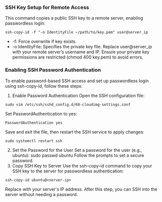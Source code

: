 
### SSH Key Setup for Remote Access
This command copies a public SSH key to a remote server, enabling passwordless login:

```
ssh-copy-id -f "-o IdentityFile ~/path/to/key.pem" user@server_ip
```
- -f: Force overwrite if key exists.
- -o IdentityFile: Specifies the private key file.
Replace user@server_ip with your remote server’s username and IP.
Ensure your private key permissions are restricted (chmod 400 key.pem) to avoid errors.


### Enabling SSH Password Authentication
To enable password-based SSH access and set up passwordless login using ssh-copy-id, follow these steps:

1. Enable Password Authentication
Open the SSH configuration file:
```
sudo vim /etc/ssh/sshd_config.d/60-cloudimg-settings.conf
```
Set PasswordAuthentication to yes:
```
PasswordAuthentication yes
```
Save and exit the file, then restart the SSH service to apply changes:
```
sudo systemctl restart ssh
```
2. Set the Password for the User
Set a password for the user (e.g., ubuntu):
sudo passwd ubuntu
Follow the prompts to set a secure password.
3. Copy SSH Key to Server
Use the ssh-copy-id command to copy your SSH key to the server for passwordless authentication:
```
ssh-copy-id ubuntu@<server-ip>
```
Replace <server-ip> with your server's IP address. After this step, you can SSH into the server without needing a password.